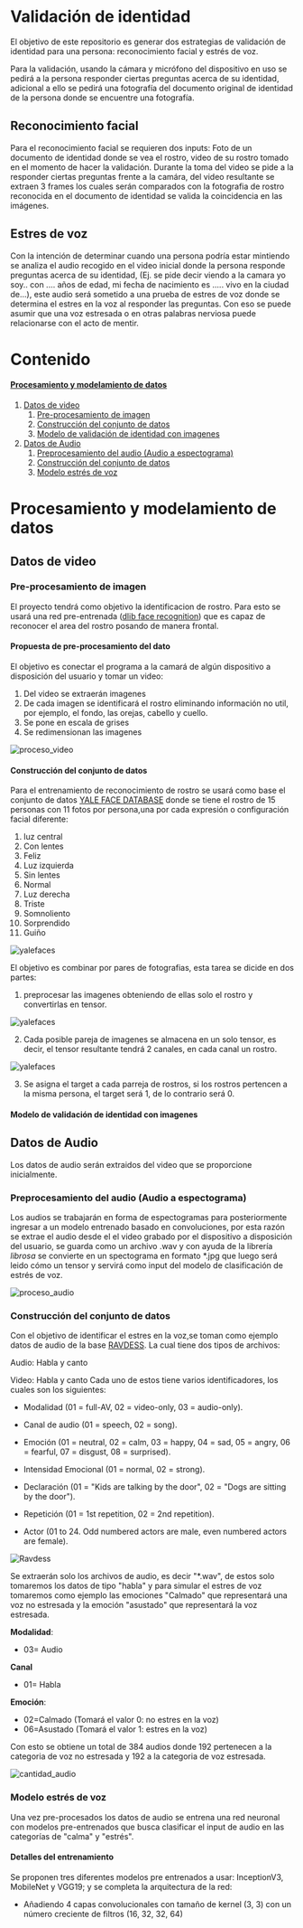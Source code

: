 # Validación de identidad
El objetivo de este repositorio es generar dos estrategias de validación de identidad para una persona: reconocimiento facial y estrés de voz.

Para la validación, usando la cámara y micrófono del dispositivo en uso se pedirá a la persona responder ciertas preguntas acerca de su identidad, adicional a ello se pedirá una fotografía del documento original de identidad de la persona donde se encuentre una fotografía.

## Reconocimiento facial
Para el reconocimiento facial se requieren dos inputs: Foto de un documento de identidad donde se vea el rostro, video de su rostro tomado en el momento de hacer la validación.
Durante la toma del video se pide a la responder ciertas preguntas frente a la camára, del video resultante se extraen 3 frames los cuales serán comparados con la fotografia de rostro reconocida en el documento de identidad se valida la coincidencia en las imágenes.

## Estres de voz

Con la intención de determinar cuando una persona podría estar mintiendo se analiza el audio recogido en el video inicial donde la persona responde preguntas acerca de su identidad, (Ej. se pide decir viendo a la camara yo soy.. con .... años de edad, mi fecha de nacimiento es ..... vivo en la ciudad de...), este audio será sometido a una prueba de estres de voz donde se determina el estres en la voz al responder las preguntas. Con eso se puede asumir que una voz estresada o en otras palabras nerviosa  puede relacionarse con el acto de mentir.

# Contenido

#### [Procesamiento y modelamiento de datos](#Procesamiento-y-modelamiento-de-datos)

1. [Datos de video](#Datos-de-video)
    1. [Pre-procesamiento de imagen](#Pre-procesamiento-de-imagen)
    2. [Construcción del conjunto de datos](#Construcción-del-conjunto-de-datos) 
    3. [Modelo de validación de identidad con imagenes](#Modelo-de-validación-de-identidad-con-imagenes)
2. [Datos de Audio](#Datos-de-Audio)
    1. [Preprocesamiento del audio (Audio a espectograma)](#Preprocesamiento-del-audio-(Audio-a-espectograma))
    2. [Construcción del conjunto de datos](#Construcción-del-conjunto-de-datos)
    3. [Modelo estrés de voz](#Modelo-estrés-de-voz)

# Procesamiento y modelamiento de datos
## Datos de video
###  Pre-procesamiento de imagen
El proyecto tendrá como objetivo la identificacion de rostro. 
Para esto se usará una red pre-entrenada ([dlib face recognition](http://dlib.net/)) que es capaz de reconocer el area del rostro posando de manera frontal.


#### Propuesta de pre-procesamiento del dato

El objetivo es conectar el programa a la camará de algún dispositivo a disposición del usuario y tomar un video:

1. Del video se extraerán imagenes
2. De cada imagen se identificará el rostro eliminando información no util, por ejemplo, el fondo, las orejas, cabello y cuello.
3. Se pone en escala de grises
4. Se redimensionan las imagenes

![proceso_video](imagenes/video_proceso.PNG)

#### Construcción del conjunto de datos

Para el entrenamiento de reconocimiento de rostro se usará como base el conjunto de datos [YALE FACE DATABASE](http://vision.ucsd.edu/content/yale-face-database) donde se tiene el rostro de  15 personas con 11 fotos por persona,una por cada expresión o configuración facial diferente: 
1. luz central
2. Con lentes
3. Feliz
4. Luz izquierda
5. Sin lentes
6. Normal
7. Luz derecha
8. Triste
9. Somnoliento
10. Sorprendido
11. Guiño


![yalefaces](imagenes/yale_faces.png)


El objetivo es combinar por pares de fotografias, esta tarea se dicide en dos partes:
1. preprocesar las imagenes obteniendo de ellas solo el rostro y convertirlas en tensor.

![yalefaces](imagenes/proceso_cara.PNG)

2. Cada posible pareja de imagenes se almacena en un solo tensor, es decir, el tensor resultante tendrá 2 canales, en cada canal un rostro.

![yalefaces](imagenes/Par_rostros.PNG)

3. Se asigna el target a cada parreja de rostros, si los rostros pertencen a la misma persona, el target será 1, de lo contrario será 0.


#### Modelo de validación de identidad con imagenes


## Datos de Audio

Los datos de audio serán extraidos del video que se proporcione inicialmente.

### Preprocesamiento del audio (Audio a espectograma)

Los audios se trabajarán en forma de espectogramas para posteriormente ingresar a un modelo entrenado basado en convoluciones, por esta razón se extrae el audio desde el el video grabado por el dispositivo a disposición del usuario, se guarda como un archivo .wav y con ayuda de la librería *librosa* se convierte en un spectograma en formato \*.jpg que luego será leido cómo un tensor y servirá como input del modelo de clasificación de estrés de voz.

![proceso_audio](imagenes/proceso_audio.PNG)

### Construcción del conjunto de datos

Con el objetivo de identificar el estres en la voz,se toman como ejemplo datos de audio de la base [RAVDESS](https://zenodo.org/record/1188976#.XsyEAmhKhPY). La cual tiene dos tipos de archivos:

Audio: Habla y canto 

Video: Habla y canto Cada uno de estos tiene varios identificadores, los cuales son los siguientes:

* Modalidad (01 = full-AV, 02 = video-only, 03 = audio-only).

* Canal de audio (01 = speech, 02 = song).

* Emoción (01 = neutral, 02 = calm, 03 = happy, 04 = sad, 05 = angry, 06 = fearful, 07 = disgust, 08 = surprised).

* Intensidad Emocional (01 = normal, 02 = strong).

* Declaración (01 = "Kids are talking by the door", 02 = "Dogs are sitting by the door").

* Repetición (01 = 1st repetition, 02 = 2nd repetition).

* Actor (01 to 24. Odd numbered actors are male, even numbered actors are female).

![Ravdess](imagenes/ravdess.PNG)

Se extraerán solo los archivos de audio, es decir "*.wav", de estos solo tomaremos los datos de tipo "habla" y para simular el estres de voz tomaremos como ejemplo las emociones "Calmado" que representará una voz no estresada y la emoción "asustado" que representará la voz estresada.

**Modalidad**:
* 03= Audio

**Canal**
* 01= Habla

**Emoción**:

*  02=Calmado (Tomará el valor 0: no estres en la voz)
*  06=Asustado (Tomará el valor 1: estres en la voz)


Con esto se obtiene un total de 384 audios donde 192 pertenecen a la categoria de voz no estresada y 192 a la categoria de voz estresada.

![cantidad_audio](imagenes/cantidad_audio.PNG)

### Modelo estrés de voz

Una vez pre-procesados los datos de audio se entrena una red neuronal con modelos pre-entrenados que busca clasificar el input de audio en las categorías de "calma" y "estrés".

#### Detalles del entrenamiento

Se proponen tres diferentes modelos pre entrenados a usar: InceptionV3, MobileNet y VGG19; y se completa la arquitectura de la red:

* Añadiendo 4 capas convolucionales con tamaño de kernel (3, 3) con un número creciente de filtros (16, 32, 32, 64)





